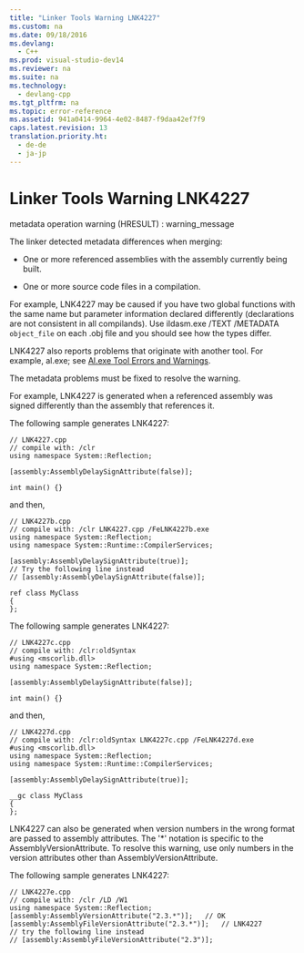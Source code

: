 ```yaml
---
title: "Linker Tools Warning LNK4227"
ms.custom: na
ms.date: 09/18/2016
ms.devlang: 
  - C++
ms.prod: visual-studio-dev14
ms.reviewer: na
ms.suite: na
ms.technology: 
  - devlang-cpp
ms.tgt_pltfrm: na
ms.topic: error-reference
ms.assetid: 941a0414-9964-4e02-8487-f9daa42ef7f9
caps.latest.revision: 13
translation.priority.ht: 
  - de-de
  - ja-jp
---
```

# Linker Tools Warning LNK4227
metadata operation warning (HRESULT) : warning_message  
  
 The linker detected metadata differences when merging:  
  
-   One or more referenced assemblies with the assembly currently being built.  
  
-   One or more source code files in a compilation.  
  
 For example, LNK4227 may be caused if you have two global functions with the same name but parameter information declared differently (declarations are not consistent in all compilands). Use ildasm.exe /TEXT /METADATA `object_file` on each .obj file and you should see how the types differ.  
  
 LNK4227 also reports problems that originate with another tool. For example, al.exe; see [Al.exe Tool Errors and Warnings](assetId:///7f125d49-0a03-47a6-9ba9-d61a679a7d4b).  
  
 The metadata problems must be fixed to resolve the warning.  
  
 For example, LNK4227 is generated when a referenced assembly was signed differently than the assembly that references it.  
  
 The following sample generates LNK4227:  
  
```  
// LNK4227.cpp  
// compile with: /clr  
using namespace System::Reflection;  
  
[assembly:AssemblyDelaySignAttribute(false)];  
  
int main() {}  
```  
  
 and then,  
  
```  
// LNK4227b.cpp  
// compile with: /clr LNK4227.cpp /FeLNK4227b.exe  
using namespace System::Reflection;  
using namespace System::Runtime::CompilerServices;  
  
[assembly:AssemblyDelaySignAttribute(true)];  
// Try the following line instead  
// [assembly:AssemblyDelaySignAttribute(false)];  
  
ref class MyClass  
{  
};  
```  
  
 The following sample generates LNK4227:  
  
```  
// LNK4227c.cpp  
// compile with: /clr:oldSyntax  
#using <mscorlib.dll>  
using namespace System::Reflection;  
  
[assembly:AssemblyDelaySignAttribute(false)];  
  
int main() {}  
```  
  
 and then,  
  
```  
// LNK4227d.cpp  
// compile with: /clr:oldSyntax LNK4227c.cpp /FeLNK4227d.exe  
#using <mscorlib.dll>  
using namespace System::Reflection;  
using namespace System::Runtime::CompilerServices;  
  
[assembly:AssemblyDelaySignAttribute(true)];  
  
__gc class MyClass  
{  
};  
```  
  
 LNK4227 can also be generated when version numbers in the wrong format are passed to assembly attributes.  The '*' notation is specific to the AssemblyVersionAttribute.  To resolve this warning, use only numbers in the version attributes other than AssemblyVersionAttribute.  
  
 The following sample generates LNK4227:  
  
```  
// LNK4227e.cpp  
// compile with: /clr /LD /W1  
using namespace System::Reflection;  
[assembly:AssemblyVersionAttribute("2.3.*")];   // OK  
[assembly:AssemblyFileVersionAttribute("2.3.*")];   // LNK4227  
// try the following line instead  
// [assembly:AssemblyFileVersionAttribute("2.3")];  
```